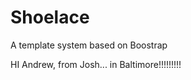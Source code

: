 Shoelace
========

A template system based on Boostrap

HI Andrew, from Josh... in Baltimore!!!!!!!!!